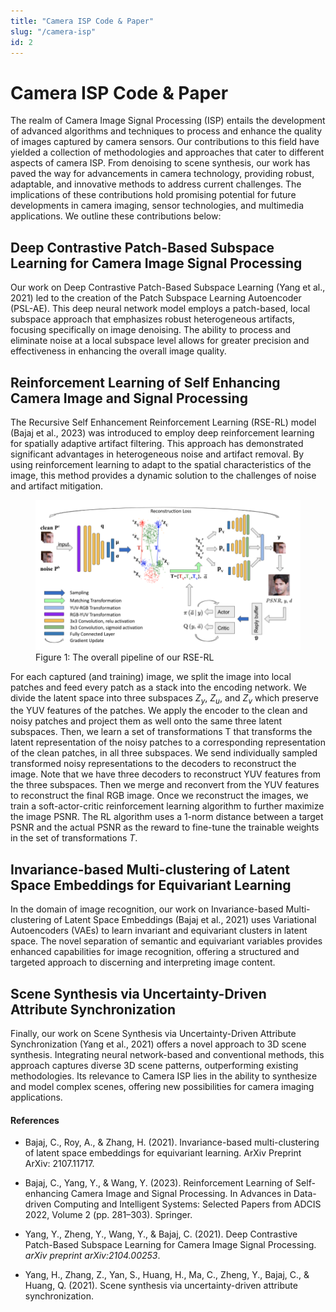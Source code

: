 ```yaml
---
title: "Camera ISP Code & Paper"
slug: "/camera-isp"
id: 2
---
```

# Camera ISP Code & Paper

The realm of Camera Image Signal Processing (ISP) entails the development of
advanced algorithms and techniques to process and enhance the quality of images
captured by camera sensors. Our contributions to this field have yielded a
collection of methodologies and approaches that cater to different aspects of
camera ISP. From denoising to scene synthesis, our work has paved the way for
advancements in camera technology, providing robust, adaptable, and innovative
methods to address current challenges. The implications of these contributions
hold promising potential for future developments in camera imaging, sensor
technologies, and multimedia applications. We outline these contributions
below:

## Deep Contrastive Patch-Based Subspace Learning for Camera Image Signal Processing

Our work on Deep Contrastive Patch-Based Subspace Learning (Yang et al., 2021)
led to the creation of the Patch Subspace Learning Autoencoder (PSL-AE). This
deep neural network model employs a patch-based, local subspace approach that
emphasizes robust heterogeneous artifacts, focusing specifically on image
denoising. The ability to process and eliminate noise at a local subspace level
allows for greater precision and effectiveness in enhancing the overall image
quality.

## Reinforcement Learning of Self Enhancing Camera Image and Signal Processing

The Recursive Self Enhancement Reinforcement Learning (RSE-RL) model
(Bajaj et al., 2023) was introduced to employ deep reinforcement
learning for spatially adaptive artifact filtering. This approach has
demonstrated significant advantages in heterogeneous noise and artifact
removal. By using reinforcement learning to adapt to the spatial
characteristics of the image, this method provides a dynamic solution to the
challenges of noise and artifact mitigation.

<figure id="RSE-RL">
<img src="../images/RSE-RL.png" alt="Diagram illustrating the RSE-RL pipeline"/>
<figcaption>Figure 1: The overall pipeline of our RSE-RL</figcaption>
</figure>

For each captured (and training)
image, we split the image into local patches and feed every patch as a stack
into the encoding network. We divide the latent space into three subspaces
*Z*<sub>*y*</sub>, *Z*<sub>*u*</sub>, and *Z*<sub>*v*</sub> which preserve the
YUV features of the patches. We apply the encoder to the clean and noisy
patches and project them as well onto the same three latent subspaces. Then, we
learn a set of transformations T that transforms the latent representation of
the noisy patches to a corresponding representation of the clean patches, in
all three subspaces. We send individually sampled transformed noisy
representations to the decoders to reconstruct the image. Note that we have
three decoders to reconstruct YUV features from the three subspaces. Then we
merge and reconvert from the YUV features to reconstruct the final RGB image.
Once we reconstruct the images, we train a soft-actor-critic reinforcement
learning algorithm to further maximize the image PSNR. The RL algorithm uses a
1-norm distance between a target PSNR and the actual PSNR as the reward to
fine-tune the trainable weights in the set of transformations *T*.

## Invariance-based Multi-clustering of Latent Space Embeddings for Equivariant Learning

In the domain of image recognition, our work on Invariance-based
Multi-clustering of Latent Space Embeddings (Bajaj et al., 2021) uses
Variational Autoencoders (VAEs) to learn invariant and equivariant clusters in
latent space. The novel separation of semantic and equivariant variables
provides enhanced capabilities for image recognition, offering a structured and
targeted approach to discerning and interpreting image content.

## Scene Synthesis via Uncertainty-Driven Attribute Synchronization

Finally, our work on Scene Synthesis via Uncertainty-Driven Attribute
Synchronization (Yang et al., 2021) offers a novel approach to 3D scene
synthesis. Integrating neural network-based and conventional methods, this
approach captures diverse 3D scene patterns, outperforming existing
methodologies. Its relevance to Camera ISP lies in the ability to synthesize
and model complex scenes, offering new possibilities for camera imaging
applications.

#### References

- Bajaj, C., Roy, A., & Zhang, H. (2021). Invariance-based multi-clustering of
  latent space embeddings for equivariant learning. ArXiv Preprint ArXiv:
  2107.11717.

- Bajaj, C., Yang, Y., & Wang, Y. (2023). Reinforcement Learning of
  Self-enhancing Camera Image and Signal Processing. In Advances in Data-driven
  Computing and Intelligent Systems: Selected Papers from ADCIS 2022, Volume
  2 (pp. 281–303). Springer.

- Yang, Y., Zheng, Y., Wang, Y., & Bajaj, C. (2021). Deep Contrastive
  Patch-Based Subspace Learning for Camera Image Signal Processing. *arXiv
  preprint arXiv:2104.00253*.

- Yang, H., Zhang, Z., Yan, S., Huang, H., Ma, C., Zheng, Y., Bajaj, C., &
  Huang, Q. (2021). Scene synthesis via uncertainty-driven attribute
  synchronization.